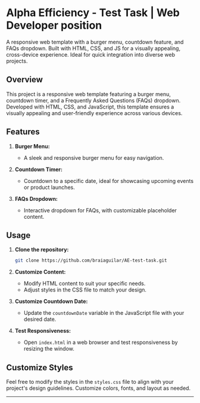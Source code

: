 # Alpha Efficiency - Test Task | Web Developer position
A responsive web template with a burger menu, countdown feature, and FAQs dropdown. Built with HTML, CSS, and JS for a visually appealing, cross-device experience. Ideal for quick integration into diverse web projects.

## Overview

This project is a responsive web template featuring a burger menu, countdown timer, and a Frequently Asked Questions (FAQs) dropdown. Developed with HTML, CSS, and JavaScript, this template ensures a visually appealing and user-friendly experience across various devices.

## Features

1. **Burger Menu:**
   - A sleek and responsive burger menu for easy navigation.

2. **Countdown Timer:**
   - Countdown to a specific date, ideal for showcasing upcoming events or product launches.

3. **FAQs Dropdown:**
   - Interactive dropdown for FAQs, with customizable placeholder content.

## Usage

1. **Clone the repository:**
   ```bash
   git clone https://github.com/braiaguilar/AE-test-task.git
   ```

2. **Customize Content:**
   - Modify HTML content to suit your specific needs.
   - Adjust styles in the CSS file to match your design.

3. **Customize Countdown Date:**
   - Update the `countdownDate` variable in the JavaScript file with your desired date.

4. **Test Responsiveness:**
   - Open `index.html` in a web browser and test responsiveness by resizing the window.

## Customize Styles

Feel free to modify the styles in the `styles.css` file to align with your project's design guidelines. Customize colors, fonts, and layout as needed.

---
